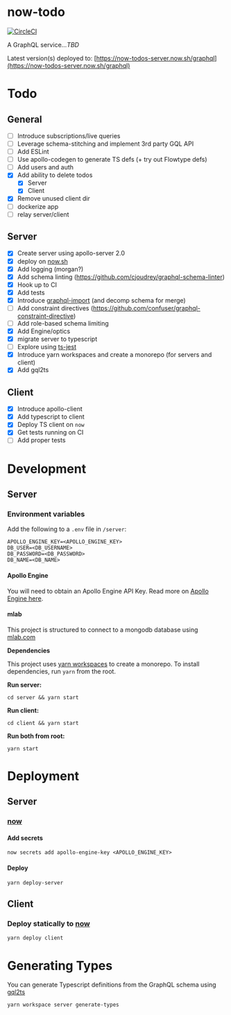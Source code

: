 # now-todo

[![CircleCI](https://circleci.com/gh/kyledetella/now-todos/tree/master.svg?style=svg)](https://circleci.com/gh/kyledetella/now-todos/tree/master)

A GraphQL service..._TBD_

Latest version(s) deployed to: [https://now-todos-server.now.sh/graphql](https://now-todos-server.now.sh/graphql)

# Todo

## General

- [ ] Introduce subscriptions/live queries
- [ ] Leverage schema-stitching and implement 3rd party GQL API
- [ ] Add ESLint
- [ ] Use apollo-codegen to generate TS defs (+ try out Flowtype defs)
- [ ] Add users and auth
- [x] Add ability to delete todos
  - [x] Server
  - [x] Client
- [x] Remove unused client dir
- [ ] dockerize app
- [ ] relay server/client

## Server

- [x] Create server using apollo-server 2.0
- [x] deploy on [now.sh](now.sh)
- [x] Add logging (morgan?)
- [x] Add schema linting (https://github.com/cjoudrey/graphql-schema-linter)
- [x] Hook up to CI
- [x] Add tests
- [x] Introduce [graphql-import](https://github.com/prismagraphql/graphql-import) (and decomp schema for merge)
- [ ] Add constraint directives (https://github.com/confuser/graphql-constraint-directive)
- [ ] Add role-based schema limiting
- [x] Add Engine/optics
- [x] migrate server to typescript
- [ ] Explore using [ts-jest](https://github.com/kulshekhar/ts-jest)
- [x] Introduce yarn workspaces and create a monorepo (for servers and client)
- [x] Add gql2ts

## Client

- [x] Introduce apollo-client
- [x] Add typescript to client
- [x] Deploy TS client on `now`
- [x] Get tests running on CI
- [ ] Add proper tests

# Development

## Server

### Environment variables

Add the following to a `.env` file in `/server`:

```
APOLLO_ENGINE_KEY=<APOLLO_ENGINE_KEY>
DB_USER=<DB_USERNAME>
DB_PASSWORD=<DB_PASSWORD>
DB_NAME=<DB_NAME>
```

#### Apollo Engine

You will need to obtain an Apollo Engine API Key. Read more on [Apollo Engine here](https://www.apollographql.com/docs/engine/setup-node.html).

#### mlab

This project is structured to connect to a mongodb database using [mlab.com](mlab.com)

**Dependencies**

This project uses [yarn workspaces](https://yarnpkg.com/lang/en/docs/workspaces/) to create a monorepo. To install dependencies, run `yarn` from the root.

**Run server:**

```
cd server && yarn start
```

**Run client:**

```
cd client && yarn start
```

**Run both from root:**

```
yarn start
```

# Deployment

## Server

### [now](https://zeit.co/now)

#### Add secrets

```
now secrets add apollo-engine-key <APOLLO_ENGINE_KEY>
```

#### Deploy

```
yarn deploy-server
```

## Client

### Deploy statically to [now](https://zeit.co/now)

```
yarn deploy client
```

# Generating Types

You can generate Typescript definitions from the GraphQL schema using [gql2ts](https://github.com/avantcredit/gql2ts)

```
yarn workspace server generate-types
```